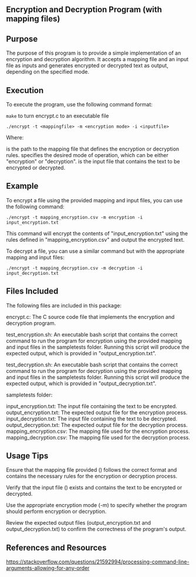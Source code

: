 ## Encryption and Decryption Program (with mapping files)

## Purpose

The purpose of this program is to provide a simple implementation of an encryption and decryption algorithm. It accepts a mapping file and an input file as inputs and generates encrypted or decrypted text as output, depending on the specified mode.


## Execution

To execute the program, use the following command format:

`make` to turn encrypt.c to an executable file

`./encrypt -t <mappingfile> -m <encryption mode> -i <inputfile>`

Where:

<mappingfile> is the path to the mapping file that defines the encryption or decryption rules.
<encryption mode> specifies the desired mode of operation, which can be either "encryption" or "decryption".
<inputfile> is the input file that contains the text to be encrypted or decrypted.


## Example

To encrypt a file using the provided mapping and input files, you can use the following command:

`./encrypt -t mapping_encryption.csv -m encryption -i input_encryption.txt`

This command will encrypt the contents of "input_encryption.txt" using the rules defined in "mapping_encryption.csv" and output the encrypted text.

To decrypt a file, you can use a similar command but with the appropriate mapping and input files:

`./encrypt -t mapping_decryption.csv -m decryption -i input_decryption.txt`


## Files Included

The following files are included in this package:

encrypt.c: The C source code file that implements the encryption and decryption program.

test_encryption.sh: An executable bash script that contains the correct command to run the program for encryption using the provided mapping and input files in the sampletests folder. Running this script will produce the expected output, which is provided in "output_encryption.txt".

test_decryption.sh: An executable bash script that contains the correct command to run the program for decryption using the provided mapping and input files in the sampletests folder. Running this script will produce the expected output, which is provided in "output_decryption.txt".


sampletests folder:

input_encryption.txt: The input file containing the text to be encrypted.
output_encryption.txt: The expected output file for the encryption process.
input_decryption.txt: The input file containing the text to be decrypted.
output_decryption.txt: The expected output file for the decryption process.
mapping_encryption.csv: The mapping file used for the encryption process.
mapping_decryption.csv: The mapping file used for the decryption process.


## Usage Tips

Ensure that the mapping file provided (<mappingfile>) follows the correct format and contains the necessary rules for the encryption or decryption process.

Verify that the input file (<inputfile>) exists and contains the text to be encrypted or decrypted.

Use the appropriate encryption mode (-m) to specify whether the program should perform encryption or decryption.

Review the expected output files (output_encryption.txt and output_decryption.txt) to confirm the correctness of the program's output.


## References and Resources 

https://stackoverflow.com/questions/21592994/processing-command-line-arguments-allowing-for-any-order





 
